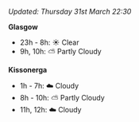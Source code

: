 *Updated: Thursday 31st March 22:30*

**Glasgow**

* 23h - 8h: :sunny: Clear
* 9h, 10h: :partly_sunny: Partly Cloudy

**Kissonerga**

* 1h - 7h: :cloud: Cloudy
* 8h - 10h: :partly_sunny: Partly Cloudy
* 11h, 12h: :cloud: Cloudy
